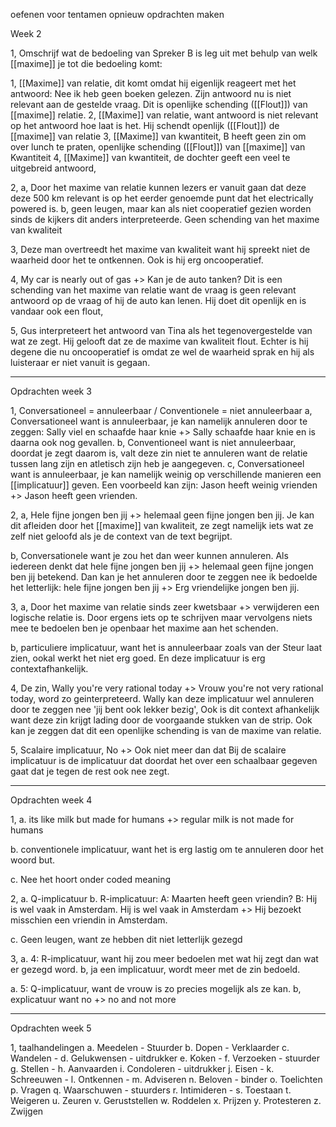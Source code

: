 oefenen voor tentamen opnieuw opdrachten maken


Week 2

1, Omschrijf wat de bedoeling van Spreker B is leg uit met behulp van welk [[maxime]] je tot die bedoeling komt:

1, [[Maxime]] van relatie, dit komt omdat hij eigenlijk reageert met het antwoord: Nee ik heb geen boeken gelezen. Zijn antwoord nu is niet relevant aan de gestelde vraag. Dit is openlijke schending ([[Flout]]) van [[maxime]] relatie.
2, [[Maxime]] van relatie, want antwoord is niet relevant op het antwoord hoe laat is het. Hij schendt openlijk ([[Flout]]) de [[maxime]] van relatie
3, [[Maxime]] van kwantiteit, B heeft geen zin om over lunch te praten, openlijke schending ([[Flout]]) van [[maxime]] van Kwantiteit
4, [[Maxime]] van kwantiteit, de dochter geeft een veel te uitgebreid antwoord, 
	
2, 
a, Door het maxime van relatie kunnen lezers er vanuit gaan dat deze deze 500 km relevant is op het eerder genoemde punt dat het electrically powered is.
b, geen leugen, maar kan als niet cooperatief gezien worden sinds de kijkers dit anders interpreteerde. Geen schending van het maxime van kwaliteit


3, Deze man overtreedt het maxime van kwaliteit want hij spreekt niet de waarheid door het te ontkennen. Ook is hij erg oncooperatief.


4, My car is nearly out of gas +> Kan je de auto tanken?
Dit is een schending van het maxime van relatie want de vraag is geen relevant antwoord op de vraag of hij de auto kan lenen. Hij doet dit openlijk en is vandaar ook een flout, 


5, Gus interpreteert het antwoord van Tina als het tegenovergestelde van wat ze zegt. Hij gelooft dat ze de maxime van kwaliteit flout. Echter is hij degene die nu oncooperatief is omdat ze wel de waarheid sprak en hij als luisteraar er niet vanuit is gegaan.


----

Opdrachten week 3

1, Conversationeel = annuleerbaar / Conventionele = niet annuleerbaar
a, Conversationeel want is annuleerbaar, je kan namelijk annuleren door te zeggen: Sally viel en schaafde haar knie +> Sally schaafde haar knie en is daarna ook nog gevallen.
b, Conventioneel want is niet annuleerbaar, doordat je zegt daarom is, valt deze zin niet te annuleren want de relatie tussen lang zijn en atletisch zijn heb je aangegeven.
c, Conversationeel want is annuleerbaar, je kan namelijk weinig op verschillende manieren een [[implicatuur]] geven. Een voorbeeld kan zijn:
Jason heeft weinig vrienden +> Jason heeft geen vrienden.

2, 
a, Hele fijne jongen ben jij +> helemaal geen fijne jongen ben jij. Je kan dit afleiden door het [[maxime]] van kwaliteit, ze zegt namelijk iets wat ze zelf niet geloofd als je de context van de text begrijpt.

b, Conversationele want je zou het dan weer kunnen annuleren. Als iedereen denkt dat hele fijne jongen ben jij +> helemaal geen fijne jongen ben jij betekend. Dan kan je het annuleren door te zeggen nee ik bedoelde het letterlijk: hele fijne jongen ben jij +> Erg vriendelijke jongen ben jij.

3,
a, Door het maxime van relatie sinds zeer kwetsbaar +> verwijderen een logische relatie is. Door ergens iets op te schrijven maar vervolgens niets mee te bedoelen ben je openbaar het maxime aan het schenden.

b, particuliere implicatuur, want het is annuleerbaar zoals van der Steur laat zien, ookal werkt het niet erg goed. En deze implicatuur is erg contextafhankelijk.

4, De zin, Wally you're very rational today +> Vrouw you're not very rational today, word zo geinterpreteerd. Wally kan deze implicatuur wel annuleren door te zeggen nee 'jij bent ook lekker bezig', Ook is dit context afhankelijk want deze zin krijgt lading door de voorgaande stukken van de strip.
Ook kan je zeggen dat dit een openlijke schending is van de maxime van relatie.

5, Scalaire implicatuur, No +> Ook niet meer dan dat
Bij de scalaire implicatuur is de implicatuur dat doordat het over een schaalbaar gegeven gaat dat je tegen de rest ook nee zegt. 

---

Opdrachten week 4

1, 
a. its like milk but made for humans +> regular milk is not made for humans

b. conventionele implicatuur, want het is erg lastig om te annuleren door het woord but. 

c. Nee het hoort onder coded meaning

2, 
a. Q-implicatuur
b. R-implicatuur: A: Maarten heeft geen vriendin? B: Hij is wel vaak in Amsterdam.
Hij is wel vaak in Amsterdam +> Hij bezoekt misschien een vriendin in Amsterdam.

c. Geen leugen, want ze hebben dit niet letterlijk gezegd

3,
a.  4: R-implicatuur, want hij zou meer bedoelen met wat hij zegt dan wat er gezegd word.
b, ja een implicatuur, wordt meer met de zin bedoeld.

a. 5: Q-implicatuur, want de vrouw is zo precies mogelijk als ze kan.
b, explicatuur want no +> no and not more

---

Opdrachten week 5

1, taalhandelingen
a. Meedelen - Stuurder
b. Dopen - Verklaarder
c. Wandelen - 
d. Gelukwensen - uitdrukker
e. Koken -
f. Verzoeken - stuurder 
g. Stellen - 
h. Aanvaarden 
i. Condoleren - uitdrukker
j. Eisen -
k. Schreeuwen -
l. Ontkennen - 
m. Adviseren 
n. Beloven - binder
o. Toelichten 
p. Vragen 
q. Waarschuwen - stuurders
r. Intimideren -
s. Toestaan 
t. Weigeren 
u. Zeuren 
v. Geruststellen 
w. Roddelen 
x. Prijzen 
y. Protesteren 
z. Zwijgen





